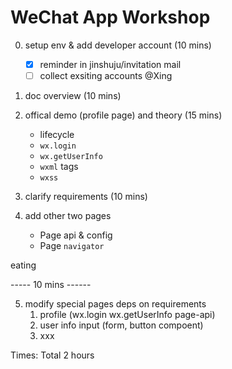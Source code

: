 # WeChat App Workshop

0. setup env & add developer account (10 mins)
    - [x] reminder in jinshuju/invitation mail 
    - [ ] collect exsiting accounts @Xing

1. doc overview (10 mins)

2. offical demo (profile page) and theory (15 mins)
    - lifecycle
    - `wx.login`
    - `wx.getUserInfo`
    - `wxml` tags
    - `wxss`

3. clarify requirements (10 mins)

4. add other two pages
    - Page api & config
    - Page `navigator`

eating 

----- 10 mins ------

5. modify special pages deps on requirements 
    1. profile (wx.login wx.getUserInfo page-api)
    2. user info input (form, button compoent)
    3. xxx 


Times: Total 2 hours 

